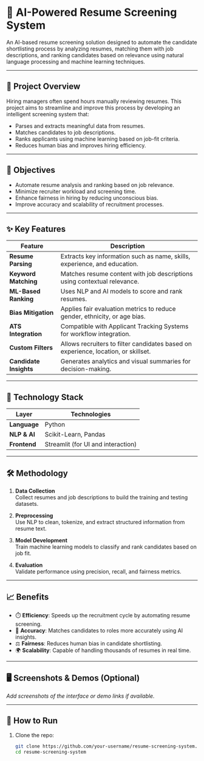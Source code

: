 # 🤖 AI-Powered Resume Screening System

An AI-based resume screening solution designed to automate the candidate shortlisting process by analyzing resumes, matching them with job descriptions, and ranking candidates based on relevance using natural language processing and machine learning techniques.

---


## 📌 Project Overview

Hiring managers often spend hours manually reviewing resumes. This project aims to streamline and improve this process by developing an intelligent screening system that:
- Parses and extracts meaningful data from resumes.
- Matches candidates to job descriptions.
- Ranks applicants using machine learning based on job-fit criteria.
- Reduces human bias and improves hiring efficiency.

---

## 🎯 Objectives

- Automate resume analysis and ranking based on job relevance.
- Minimize recruiter workload and screening time.
- Enhance fairness in hiring by reducing unconscious bias.
- Improve accuracy and scalability of recruitment processes.

---

## ✨ Key Features

| Feature | Description |
|--------|-------------|
| **Resume Parsing** | Extracts key information such as name, skills, experience, and education. |
| **Keyword Matching** | Matches resume content with job descriptions using contextual relevance. |
| **ML-Based Ranking** | Uses NLP and AI models to score and rank resumes. |
| **Bias Mitigation** | Applies fair evaluation metrics to reduce gender, ethnicity, or age bias. |
| **ATS Integration** | Compatible with Applicant Tracking Systems for workflow integration. |
| **Custom Filters** | Allows recruiters to filter candidates based on experience, location, or skillset. |
| **Candidate Insights** | Generates analytics and visual summaries for decision-making. |

---

## 🧰 Technology Stack

| Layer | Technologies |
|-------|--------------|
| **Language** | Python |
| **NLP & AI** | Scikit-Learn, Pandas |
| **Frontend** | Streamlit (for UI and interaction) |


---

## 🛠️ Methodology

1. **Data Collection**  
   Collect resumes and job descriptions to build the training and testing datasets.

2. **Preprocessing**  
   Use NLP to clean, tokenize, and extract structured information from resume text.

3. **Model Development**  
   Train machine learning models to classify and rank candidates based on job fit.

4. **Evaluation**  
   Validate performance using precision, recall, and fairness metrics.

---

## 📈 Benefits

- ⏱️ **Efficiency**: Speeds up the recruitment cycle by automating resume screening.
- 🎯 **Accuracy**: Matches candidates to roles more accurately using AI insights.
- ⚖️ **Fairness**: Reduces human bias in candidate shortlisting.
- 🌍 **Scalability**: Capable of handling thousands of resumes in real time.

---

## 🖥️ Screenshots & Demos (Optional)

_Add screenshots of the interface or demo links if available._

---

## 🚀 How to Run

1. Clone the repo:
   ```bash
   git clone https://github.com/your-username/resume-screening-system.git
   cd resume-screening-system
